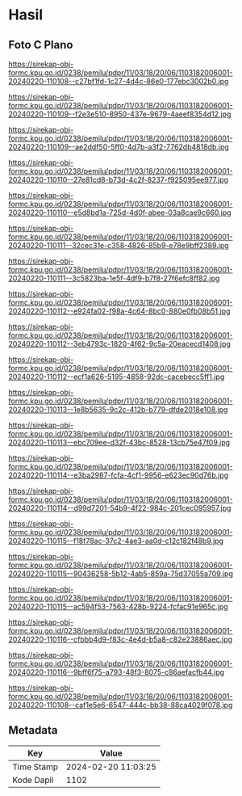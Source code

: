 # Hasil

## Foto C Plano

https://sirekap-obj-formc.kpu.go.id/0238/pemilu/pdpr/11/03/18/20/06/1103182006001-20240220-110108--c27bf1fd-1c27-4d4c-86e0-177ebc3002b0.jpg

https://sirekap-obj-formc.kpu.go.id/0238/pemilu/pdpr/11/03/18/20/06/1103182006001-20240220-110109--f2e3e510-8950-437e-9679-4aeef8354d12.jpg

https://sirekap-obj-formc.kpu.go.id/0238/pemilu/pdpr/11/03/18/20/06/1103182006001-20240220-110109--ae2ddf50-5ff0-4d7b-a3f2-7762db4818db.jpg

https://sirekap-obj-formc.kpu.go.id/0238/pemilu/pdpr/11/03/18/20/06/1103182006001-20240220-110110--27e81cd8-b73d-4c2f-8237-f925095ee977.jpg

https://sirekap-obj-formc.kpu.go.id/0238/pemilu/pdpr/11/03/18/20/06/1103182006001-20240220-110110--e5d8bd1a-725d-4d0f-abee-03a8cae9c660.jpg

https://sirekap-obj-formc.kpu.go.id/0238/pemilu/pdpr/11/03/18/20/06/1103182006001-20240220-110111--32cec31e-c358-4826-85b9-e78e9bff2389.jpg

https://sirekap-obj-formc.kpu.go.id/0238/pemilu/pdpr/11/03/18/20/06/1103182006001-20240220-110111--3c5823ba-1e5f-4df9-b7f8-27f6efc8ff82.jpg

https://sirekap-obj-formc.kpu.go.id/0238/pemilu/pdpr/11/03/18/20/06/1103182006001-20240220-110112--e924fa02-f98a-4c64-8bc0-880e0fb08b51.jpg

https://sirekap-obj-formc.kpu.go.id/0238/pemilu/pdpr/11/03/18/20/06/1103182006001-20240220-110112--3eb4793c-1820-4f62-9c5a-20eacecd1408.jpg

https://sirekap-obj-formc.kpu.go.id/0238/pemilu/pdpr/11/03/18/20/06/1103182006001-20240220-110112--ecf1a626-5195-4858-92dc-cacebecc5ff1.jpg

https://sirekap-obj-formc.kpu.go.id/0238/pemilu/pdpr/11/03/18/20/06/1103182006001-20240220-110113--1e8b5635-9c2c-412b-b779-dfde2018e108.jpg

https://sirekap-obj-formc.kpu.go.id/0238/pemilu/pdpr/11/03/18/20/06/1103182006001-20240220-110113--ebc709ee-d32f-43bc-8528-13cb75e47f09.jpg

https://sirekap-obj-formc.kpu.go.id/0238/pemilu/pdpr/11/03/18/20/06/1103182006001-20240220-110114--e3ba2987-fcfa-4cf1-9956-e623ec90d76b.jpg

https://sirekap-obj-formc.kpu.go.id/0238/pemilu/pdpr/11/03/18/20/06/1103182006001-20240220-110114--d99d7201-54b9-4f22-984c-201cec095957.jpg

https://sirekap-obj-formc.kpu.go.id/0238/pemilu/pdpr/11/03/18/20/06/1103182006001-20240220-110115--f18f78ac-37c2-4ae3-aa0d-c12c182f48b9.jpg

https://sirekap-obj-formc.kpu.go.id/0238/pemilu/pdpr/11/03/18/20/06/1103182006001-20240220-110115--90436258-5b12-4ab5-859a-75d37055a709.jpg

https://sirekap-obj-formc.kpu.go.id/0238/pemilu/pdpr/11/03/18/20/06/1103182006001-20240220-110115--ac594f53-7563-428b-9224-fcfac91e965c.jpg

https://sirekap-obj-formc.kpu.go.id/0238/pemilu/pdpr/11/03/18/20/06/1103182006001-20240220-110116--cfbbb4d9-f83c-4e4d-b5a8-c82e23886aec.jpg

https://sirekap-obj-formc.kpu.go.id/0238/pemilu/pdpr/11/03/18/20/06/1103182006001-20240220-110116--9bff6f75-a793-48f3-8075-c86aefacfb44.jpg

https://sirekap-obj-formc.kpu.go.id/0238/pemilu/pdpr/11/03/18/20/06/1103182006001-20240220-110108--caf1e5e6-6547-444c-bb38-88ca4029f078.jpg


## Metadata

| Key        | Value               |
| ---------- | ------------------- |
| Time Stamp | 2024-02-20 11:03:25 |
| Kode Dapil | 1102                |



